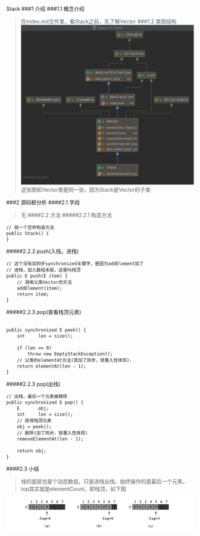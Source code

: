 Stack
###1 介绍
###1.1 概念介绍
>在index.md文件里，看Stack之前，先了解Vector
###1.2 类图结构
![avatar](images/Stack.jpg)
>这张图和Vector里是同一张，因为Stack是Vector的子类

###2 源码额分析
####2.1 字段
>无
####2.2 方法
#####2.2.1 构造方法

```$xslt
// 就一个空参构造方法
public Stack() {
}
```

#####2.2.2 push(入栈，进栈)
```$xslt
// 这个没有加同步synchronized关键字，是因为addElement加了
// 进栈，加入数组末尾，这里叫栈顶
public E push(E item) {
    // 调用父类Vector的方法
    addElement(item);
    return item;
}
```
#####2.2.3 pop(查看栈顶元素)
```$xslt

public synchronized E peek() {
    int     len = size();

    if (len == 0)
        throw new EmptyStackException();
    // 父类的elementAt方法(其加了同步，锁重入性体现)，
    return elementAt(len - 1);
}
```

#####2.2.3 pop(出栈)
```$xslt
// 出栈，最后一个元素被移除
public synchronized E pop() {
    E       obj;
    int     len = size();
    // 获得栈顶元素
    obj = peek();
    // 删除(加了同步，锁重入性体现)
    removeElementAt(len - 1);

    return obj;
}
```

####2.3 小结
>栈的底层也是个动态数组，只是进栈出栈，始终操作的是最后一个元素，top其实就是elementCount，即栈顶，如下图

![avatar](images/01_stack_top.jpg)

